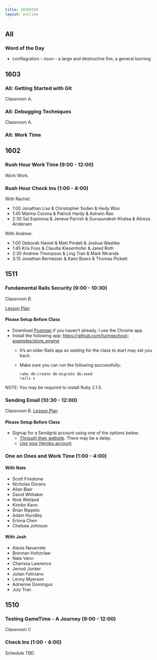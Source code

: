```yaml
---
title: 20160329
layout: outline
---
```


## All

### Word of the Day
* conflagration - noun - a large and destructive fire; a general
burning


## 1603

### All: Getting Started with Git

Classroom A.

### All: Debugging Techniques

Classroom A.

### All: Work Time


## 1602

### Rush Hour Work Time (9:00 - 12:00)

Work Work.

### Rush Hour Check Ins (1:00 - 4:00)

With Rachel: 

* 1:00 Jonathan Liss & Christopher Soden & Hedy Woo
* 1:45 Marina Corona & Patrick Hardy & Ashwin Rao
* 2:30 Sal Espinosa & Jeneve Parrish & Gurusundesh Khalsa & Alireza Andersen

With Andrew: 

* 1:00 Deborah Hamel & Matt Pindell & Joshua Washke
* 1:45 Kris Foss & Claudia Kiesenhofer & Jared Roth
* 2:30 Andrew Thompson & Ling Tran & Mark Miranda
* 3:15 Jonathan Bernesser & Kami Boers & Thomas Pickett



## 1511

### Fundamental Rails Security (9:00 - 10:30)

Classroom B.

[Lesson Plan](https://github.com/turingschool/lesson_plans/blob/master/ruby_03-professional_rails_applications/fundamental_rails_security.md)

#### Please Setup Before Class

* Download [Postman](https://www.getpostman.com/) if you haven’t already. I use the Chrome app.
* Install the following app: https://github.com/turingschool-examples/store_engine
  * It’s an older Rails app so waiting for the class to start may set you back.

  * Make sure you can run the following successfully:
    ```bundle
    rake db:create db:migrate db:seed
    rails s
    ```

NOTE: You may be required to install Ruby 2.1.5.

### Sending Email (10:30 - 12:00)

Classroom B. [Lesson Plan](https://github.com/turingschool/lesson_plans/blob/master/ruby_03-professional_rails_applications/sending_email_sendgrid.md)

#### Please Setup Before Class

* Signup for a Sendgrid account using one of the options below:
  * [Through their website](https://sendgrid.com/free). There may be a delay.
  * [Use your Heroku account](https://devcenter.heroku.com/articles/sendgrid)

### One on Ones and Work Time (1:00 - 4:00)

#### With Nate
* Scott Firestone
* Nicholas Dorans
* Allan Blair
* David Whitaker
* Nick Weiland
* Kimiko Kano
* Brian Rippeto
* Adam Hundley
* Erinna Chen
* Chelsea Johnson

#### With Josh
* Alexis Navarrete
* Brennan Holtzclaw
* Nate Venn
* Charissa Lawrence
* Jerrod Junker
* Julian Feliciano
* Lenny Myerson
* Adrienne Domingus
* July Tran


## 1510

### Testing GameTime - A Journey (9:00 - 12:00)

Classroom C

### Check Ins (1:00 - 4:00)

Schedule TBD.

